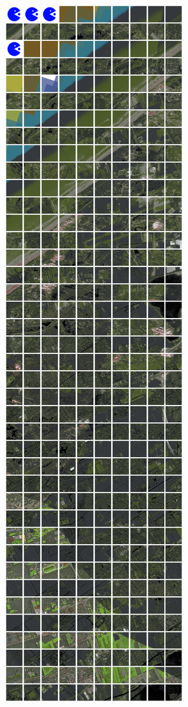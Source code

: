<html>
<div>
<img src="https://github.com/HakkaTjakka/NL_TILE_MAP/blob/main/source.png" height="44" width="44">
<img src="https://github.com/HakkaTjakka/NL_TILE_MAP/blob/main/source.png" height="44" width="44">
<img src="https://github.com/HakkaTjakka/NL_TILE_MAP/blob/main/source.png" height="44" width="44">
<img src="https://github.com/HakkaTjakka/NL_TILE_MAP/blob/main/18/609/-1051/r.6093.-10510.png" height="44" width="44">
<img src="https://github.com/HakkaTjakka/NL_TILE_MAP/blob/main/18/609/-1051/r.6094.-10510.png" height="44" width="44">
<img src="https://github.com/HakkaTjakka/NL_TILE_MAP/blob/main/18/609/-1051/r.6095.-10510.png" height="44" width="44">
<img src="https://github.com/HakkaTjakka/NL_TILE_MAP/blob/main/18/609/-1051/r.6096.-10510.png" height="44" width="44">
<img src="https://github.com/HakkaTjakka/NL_TILE_MAP/blob/main/18/609/-1051/r.6097.-10510.png" height="44" width="44">
<img src="https://github.com/HakkaTjakka/NL_TILE_MAP/blob/main/18/609/-1051/r.6098.-10510.png" height="44" width="44">
<img src="https://github.com/HakkaTjakka/NL_TILE_MAP/blob/main/18/609/-1051/r.6099.-10510.png" height="44" width="44">
<img src="https://github.com/HakkaTjakka/NL_TILE_MAP/blob/main/18/610/-1051/r.6100.-10510.png" height="44" width="44">
<img src="https://github.com/HakkaTjakka/NL_TILE_MAP/blob/main/18/610/-1051/r.6101.-10510.png" height="44" width="44">
<img src="https://github.com/HakkaTjakka/NL_TILE_MAP/blob/main/18/610/-1051/r.6102.-10510.png" height="44" width="44">
<img src="https://github.com/HakkaTjakka/NL_TILE_MAP/blob/main/18/610/-1051/r.6103.-10510.png" height="44" width="44">
<img src="https://github.com/HakkaTjakka/NL_TILE_MAP/blob/main/18/610/-1051/r.6104.-10510.png" height="44" width="44">
<img src="https://github.com/HakkaTjakka/NL_TILE_MAP/blob/main/18/610/-1051/r.6105.-10510.png" height="44" width="44">
<img src="https://github.com/HakkaTjakka/NL_TILE_MAP/blob/main/18/610/-1051/r.6106.-10510.png" height="44" width="44">
<img src="https://github.com/HakkaTjakka/NL_TILE_MAP/blob/main/18/610/-1051/r.6107.-10510.png" height="44" width="44">
<img src="https://github.com/HakkaTjakka/NL_TILE_MAP/blob/main/18/610/-1051/r.6108.-10510.png" height="44" width="44">
<img src="https://github.com/HakkaTjakka/NL_TILE_MAP/blob/main/18/610/-1051/r.6109.-10510.png" height="44" width="44">
<br>
<img src="https://github.com/HakkaTjakka/NL_TILE_MAP/blob/main/source.png" height="44" width="44">
<img src="https://github.com/HakkaTjakka/NL_TILE_MAP/blob/main/18/609/-1051/r.6091.-10509.png" height="44" width="44">
<img src="https://github.com/HakkaTjakka/NL_TILE_MAP/blob/main/18/609/-1051/r.6092.-10509.png" height="44" width="44">
<img src="https://github.com/HakkaTjakka/NL_TILE_MAP/blob/main/18/609/-1051/r.6093.-10509.png" height="44" width="44">
<img src="https://github.com/HakkaTjakka/NL_TILE_MAP/blob/main/18/609/-1051/r.6094.-10509.png" height="44" width="44">
<img src="https://github.com/HakkaTjakka/NL_TILE_MAP/blob/main/18/609/-1051/r.6095.-10509.png" height="44" width="44">
<img src="https://github.com/HakkaTjakka/NL_TILE_MAP/blob/main/18/609/-1051/r.6096.-10509.png" height="44" width="44">
<img src="https://github.com/HakkaTjakka/NL_TILE_MAP/blob/main/18/609/-1051/r.6097.-10509.png" height="44" width="44">
<img src="https://github.com/HakkaTjakka/NL_TILE_MAP/blob/main/18/609/-1051/r.6098.-10509.png" height="44" width="44">
<img src="https://github.com/HakkaTjakka/NL_TILE_MAP/blob/main/18/609/-1051/r.6099.-10509.png" height="44" width="44">
<img src="https://github.com/HakkaTjakka/NL_TILE_MAP/blob/main/18/610/-1051/r.6100.-10509.png" height="44" width="44">
<img src="https://github.com/HakkaTjakka/NL_TILE_MAP/blob/main/18/610/-1051/r.6101.-10509.png" height="44" width="44">
<img src="https://github.com/HakkaTjakka/NL_TILE_MAP/blob/main/18/610/-1051/r.6102.-10509.png" height="44" width="44">
<img src="https://github.com/HakkaTjakka/NL_TILE_MAP/blob/main/18/610/-1051/r.6103.-10509.png" height="44" width="44">
<img src="https://github.com/HakkaTjakka/NL_TILE_MAP/blob/main/18/610/-1051/r.6104.-10509.png" height="44" width="44">
<img src="https://github.com/HakkaTjakka/NL_TILE_MAP/blob/main/18/610/-1051/r.6105.-10509.png" height="44" width="44">
<img src="https://github.com/HakkaTjakka/NL_TILE_MAP/blob/main/18/610/-1051/r.6106.-10509.png" height="44" width="44">
<img src="https://github.com/HakkaTjakka/NL_TILE_MAP/blob/main/18/610/-1051/r.6107.-10509.png" height="44" width="44">
<img src="https://github.com/HakkaTjakka/NL_TILE_MAP/blob/main/18/610/-1051/r.6108.-10509.png" height="44" width="44">
<img src="https://github.com/HakkaTjakka/NL_TILE_MAP/blob/main/18/610/-1051/r.6109.-10509.png" height="44" width="44">
<br>
<img src="https://github.com/HakkaTjakka/NL_TILE_MAP/blob/main/18/609/-1051/r.6090.-10508.png" height="44" width="44">
<img src="https://github.com/HakkaTjakka/NL_TILE_MAP/blob/main/18/609/-1051/r.6091.-10508.png" height="44" width="44">
<img src="https://github.com/HakkaTjakka/NL_TILE_MAP/blob/main/18/609/-1051/r.6092.-10508.png" height="44" width="44">
<img src="https://github.com/HakkaTjakka/NL_TILE_MAP/blob/main/18/609/-1051/r.6093.-10508.png" height="44" width="44">
<img src="https://github.com/HakkaTjakka/NL_TILE_MAP/blob/main/18/609/-1051/r.6094.-10508.png" height="44" width="44">
<img src="https://github.com/HakkaTjakka/NL_TILE_MAP/blob/main/18/609/-1051/r.6095.-10508.png" height="44" width="44">
<img src="https://github.com/HakkaTjakka/NL_TILE_MAP/blob/main/18/609/-1051/r.6096.-10508.png" height="44" width="44">
<img src="https://github.com/HakkaTjakka/NL_TILE_MAP/blob/main/18/609/-1051/r.6097.-10508.png" height="44" width="44">
<img src="https://github.com/HakkaTjakka/NL_TILE_MAP/blob/main/18/609/-1051/r.6098.-10508.png" height="44" width="44">
<img src="https://github.com/HakkaTjakka/NL_TILE_MAP/blob/main/18/609/-1051/r.6099.-10508.png" height="44" width="44">
<img src="https://github.com/HakkaTjakka/NL_TILE_MAP/blob/main/18/610/-1051/r.6100.-10508.png" height="44" width="44">
<img src="https://github.com/HakkaTjakka/NL_TILE_MAP/blob/main/18/610/-1051/r.6101.-10508.png" height="44" width="44">
<img src="https://github.com/HakkaTjakka/NL_TILE_MAP/blob/main/18/610/-1051/r.6102.-10508.png" height="44" width="44">
<img src="https://github.com/HakkaTjakka/NL_TILE_MAP/blob/main/18/610/-1051/r.6103.-10508.png" height="44" width="44">
<img src="https://github.com/HakkaTjakka/NL_TILE_MAP/blob/main/18/610/-1051/r.6104.-10508.png" height="44" width="44">
<img src="https://github.com/HakkaTjakka/NL_TILE_MAP/blob/main/18/610/-1051/r.6105.-10508.png" height="44" width="44">
<img src="https://github.com/HakkaTjakka/NL_TILE_MAP/blob/main/18/610/-1051/r.6106.-10508.png" height="44" width="44">
<img src="https://github.com/HakkaTjakka/NL_TILE_MAP/blob/main/18/610/-1051/r.6107.-10508.png" height="44" width="44">
<img src="https://github.com/HakkaTjakka/NL_TILE_MAP/blob/main/18/610/-1051/r.6108.-10508.png" height="44" width="44">
<img src="https://github.com/HakkaTjakka/NL_TILE_MAP/blob/main/18/610/-1051/r.6109.-10508.png" height="44" width="44">
<br>
<img src="https://github.com/HakkaTjakka/NL_TILE_MAP/blob/main/18/609/-1051/r.6090.-10507.png" height="44" width="44">
<img src="https://github.com/HakkaTjakka/NL_TILE_MAP/blob/main/18/609/-1051/r.6091.-10507.png" height="44" width="44">
<img src="https://github.com/HakkaTjakka/NL_TILE_MAP/blob/main/18/609/-1051/r.6092.-10507.png" height="44" width="44">
<img src="https://github.com/HakkaTjakka/NL_TILE_MAP/blob/main/18/609/-1051/r.6093.-10507.png" height="44" width="44">
<img src="https://github.com/HakkaTjakka/NL_TILE_MAP/blob/main/18/609/-1051/r.6094.-10507.png" height="44" width="44">
<img src="https://github.com/HakkaTjakka/NL_TILE_MAP/blob/main/18/609/-1051/r.6095.-10507.png" height="44" width="44">
<img src="https://github.com/HakkaTjakka/NL_TILE_MAP/blob/main/18/609/-1051/r.6096.-10507.png" height="44" width="44">
<img src="https://github.com/HakkaTjakka/NL_TILE_MAP/blob/main/18/609/-1051/r.6097.-10507.png" height="44" width="44">
<img src="https://github.com/HakkaTjakka/NL_TILE_MAP/blob/main/18/609/-1051/r.6098.-10507.png" height="44" width="44">
<img src="https://github.com/HakkaTjakka/NL_TILE_MAP/blob/main/18/609/-1051/r.6099.-10507.png" height="44" width="44">
<img src="https://github.com/HakkaTjakka/NL_TILE_MAP/blob/main/18/610/-1051/r.6100.-10507.png" height="44" width="44">
<img src="https://github.com/HakkaTjakka/NL_TILE_MAP/blob/main/18/610/-1051/r.6101.-10507.png" height="44" width="44">
<img src="https://github.com/HakkaTjakka/NL_TILE_MAP/blob/main/18/610/-1051/r.6102.-10507.png" height="44" width="44">
<img src="https://github.com/HakkaTjakka/NL_TILE_MAP/blob/main/18/610/-1051/r.6103.-10507.png" height="44" width="44">
<img src="https://github.com/HakkaTjakka/NL_TILE_MAP/blob/main/18/610/-1051/r.6104.-10507.png" height="44" width="44">
<img src="https://github.com/HakkaTjakka/NL_TILE_MAP/blob/main/18/610/-1051/r.6105.-10507.png" height="44" width="44">
<img src="https://github.com/HakkaTjakka/NL_TILE_MAP/blob/main/18/610/-1051/r.6106.-10507.png" height="44" width="44">
<img src="https://github.com/HakkaTjakka/NL_TILE_MAP/blob/main/18/610/-1051/r.6107.-10507.png" height="44" width="44">
<img src="https://github.com/HakkaTjakka/NL_TILE_MAP/blob/main/18/610/-1051/r.6108.-10507.png" height="44" width="44">
<img src="https://github.com/HakkaTjakka/NL_TILE_MAP/blob/main/18/610/-1051/r.6109.-10507.png" height="44" width="44">
<br>
<img src="https://github.com/HakkaTjakka/NL_TILE_MAP/blob/main/18/609/-1051/r.6090.-10506.png" height="44" width="44">
<img src="https://github.com/HakkaTjakka/NL_TILE_MAP/blob/main/18/609/-1051/r.6091.-10506.png" height="44" width="44">
<img src="https://github.com/HakkaTjakka/NL_TILE_MAP/blob/main/18/609/-1051/r.6092.-10506.png" height="44" width="44">
<img src="https://github.com/HakkaTjakka/NL_TILE_MAP/blob/main/18/609/-1051/r.6093.-10506.png" height="44" width="44">
<img src="https://github.com/HakkaTjakka/NL_TILE_MAP/blob/main/18/609/-1051/r.6094.-10506.png" height="44" width="44">
<img src="https://github.com/HakkaTjakka/NL_TILE_MAP/blob/main/18/609/-1051/r.6095.-10506.png" height="44" width="44">
<img src="https://github.com/HakkaTjakka/NL_TILE_MAP/blob/main/18/609/-1051/r.6096.-10506.png" height="44" width="44">
<img src="https://github.com/HakkaTjakka/NL_TILE_MAP/blob/main/18/609/-1051/r.6097.-10506.png" height="44" width="44">
<img src="https://github.com/HakkaTjakka/NL_TILE_MAP/blob/main/18/609/-1051/r.6098.-10506.png" height="44" width="44">
<img src="https://github.com/HakkaTjakka/NL_TILE_MAP/blob/main/18/609/-1051/r.6099.-10506.png" height="44" width="44">
<img src="https://github.com/HakkaTjakka/NL_TILE_MAP/blob/main/18/610/-1051/r.6100.-10506.png" height="44" width="44">
<img src="https://github.com/HakkaTjakka/NL_TILE_MAP/blob/main/18/610/-1051/r.6101.-10506.png" height="44" width="44">
<img src="https://github.com/HakkaTjakka/NL_TILE_MAP/blob/main/18/610/-1051/r.6102.-10506.png" height="44" width="44">
<img src="https://github.com/HakkaTjakka/NL_TILE_MAP/blob/main/18/610/-1051/r.6103.-10506.png" height="44" width="44">
<img src="https://github.com/HakkaTjakka/NL_TILE_MAP/blob/main/18/610/-1051/r.6104.-10506.png" height="44" width="44">
<img src="https://github.com/HakkaTjakka/NL_TILE_MAP/blob/main/18/610/-1051/r.6105.-10506.png" height="44" width="44">
<img src="https://github.com/HakkaTjakka/NL_TILE_MAP/blob/main/18/610/-1051/r.6106.-10506.png" height="44" width="44">
<img src="https://github.com/HakkaTjakka/NL_TILE_MAP/blob/main/18/610/-1051/r.6107.-10506.png" height="44" width="44">
<img src="https://github.com/HakkaTjakka/NL_TILE_MAP/blob/main/18/610/-1051/r.6108.-10506.png" height="44" width="44">
<img src="https://github.com/HakkaTjakka/NL_TILE_MAP/blob/main/18/610/-1051/r.6109.-10506.png" height="44" width="44">
<br>
<img src="https://github.com/HakkaTjakka/NL_TILE_MAP/blob/main/18/609/-1051/r.6090.-10505.png" height="44" width="44">
<img src="https://github.com/HakkaTjakka/NL_TILE_MAP/blob/main/18/609/-1051/r.6091.-10505.png" height="44" width="44">
<img src="https://github.com/HakkaTjakka/NL_TILE_MAP/blob/main/18/609/-1051/r.6092.-10505.png" height="44" width="44">
<img src="https://github.com/HakkaTjakka/NL_TILE_MAP/blob/main/18/609/-1051/r.6093.-10505.png" height="44" width="44">
<img src="https://github.com/HakkaTjakka/NL_TILE_MAP/blob/main/18/609/-1051/r.6094.-10505.png" height="44" width="44">
<img src="https://github.com/HakkaTjakka/NL_TILE_MAP/blob/main/18/609/-1051/r.6095.-10505.png" height="44" width="44">
<img src="https://github.com/HakkaTjakka/NL_TILE_MAP/blob/main/18/609/-1051/r.6096.-10505.png" height="44" width="44">
<img src="https://github.com/HakkaTjakka/NL_TILE_MAP/blob/main/18/609/-1051/r.6097.-10505.png" height="44" width="44">
<img src="https://github.com/HakkaTjakka/NL_TILE_MAP/blob/main/18/609/-1051/r.6098.-10505.png" height="44" width="44">
<img src="https://github.com/HakkaTjakka/NL_TILE_MAP/blob/main/18/609/-1051/r.6099.-10505.png" height="44" width="44">
<img src="https://github.com/HakkaTjakka/NL_TILE_MAP/blob/main/18/610/-1051/r.6100.-10505.png" height="44" width="44">
<img src="https://github.com/HakkaTjakka/NL_TILE_MAP/blob/main/18/610/-1051/r.6101.-10505.png" height="44" width="44">
<img src="https://github.com/HakkaTjakka/NL_TILE_MAP/blob/main/18/610/-1051/r.6102.-10505.png" height="44" width="44">
<img src="https://github.com/HakkaTjakka/NL_TILE_MAP/blob/main/18/610/-1051/r.6103.-10505.png" height="44" width="44">
<img src="https://github.com/HakkaTjakka/NL_TILE_MAP/blob/main/18/610/-1051/r.6104.-10505.png" height="44" width="44">
<img src="https://github.com/HakkaTjakka/NL_TILE_MAP/blob/main/18/610/-1051/r.6105.-10505.png" height="44" width="44">
<img src="https://github.com/HakkaTjakka/NL_TILE_MAP/blob/main/18/610/-1051/r.6106.-10505.png" height="44" width="44">
<img src="https://github.com/HakkaTjakka/NL_TILE_MAP/blob/main/18/610/-1051/r.6107.-10505.png" height="44" width="44">
<img src="https://github.com/HakkaTjakka/NL_TILE_MAP/blob/main/18/610/-1051/r.6108.-10505.png" height="44" width="44">
<img src="https://github.com/HakkaTjakka/NL_TILE_MAP/blob/main/18/610/-1051/r.6109.-10505.png" height="44" width="44">
<br>
<img src="https://github.com/HakkaTjakka/NL_TILE_MAP/blob/main/18/609/-1051/r.6090.-10504.png" height="44" width="44">
<img src="https://github.com/HakkaTjakka/NL_TILE_MAP/blob/main/18/609/-1051/r.6091.-10504.png" height="44" width="44">
<img src="https://github.com/HakkaTjakka/NL_TILE_MAP/blob/main/18/609/-1051/r.6092.-10504.png" height="44" width="44">
<img src="https://github.com/HakkaTjakka/NL_TILE_MAP/blob/main/18/609/-1051/r.6093.-10504.png" height="44" width="44">
<img src="https://github.com/HakkaTjakka/NL_TILE_MAP/blob/main/18/609/-1051/r.6094.-10504.png" height="44" width="44">
<img src="https://github.com/HakkaTjakka/NL_TILE_MAP/blob/main/18/609/-1051/r.6095.-10504.png" height="44" width="44">
<img src="https://github.com/HakkaTjakka/NL_TILE_MAP/blob/main/18/609/-1051/r.6096.-10504.png" height="44" width="44">
<img src="https://github.com/HakkaTjakka/NL_TILE_MAP/blob/main/18/609/-1051/r.6097.-10504.png" height="44" width="44">
<img src="https://github.com/HakkaTjakka/NL_TILE_MAP/blob/main/18/609/-1051/r.6098.-10504.png" height="44" width="44">
<img src="https://github.com/HakkaTjakka/NL_TILE_MAP/blob/main/18/609/-1051/r.6099.-10504.png" height="44" width="44">
<img src="https://github.com/HakkaTjakka/NL_TILE_MAP/blob/main/18/610/-1051/r.6100.-10504.png" height="44" width="44">
<img src="https://github.com/HakkaTjakka/NL_TILE_MAP/blob/main/18/610/-1051/r.6101.-10504.png" height="44" width="44">
<img src="https://github.com/HakkaTjakka/NL_TILE_MAP/blob/main/18/610/-1051/r.6102.-10504.png" height="44" width="44">
<img src="https://github.com/HakkaTjakka/NL_TILE_MAP/blob/main/18/610/-1051/r.6103.-10504.png" height="44" width="44">
<img src="https://github.com/HakkaTjakka/NL_TILE_MAP/blob/main/18/610/-1051/r.6104.-10504.png" height="44" width="44">
<img src="https://github.com/HakkaTjakka/NL_TILE_MAP/blob/main/18/610/-1051/r.6105.-10504.png" height="44" width="44">
<img src="https://github.com/HakkaTjakka/NL_TILE_MAP/blob/main/18/610/-1051/r.6106.-10504.png" height="44" width="44">
<img src="https://github.com/HakkaTjakka/NL_TILE_MAP/blob/main/18/610/-1051/r.6107.-10504.png" height="44" width="44">
<img src="https://github.com/HakkaTjakka/NL_TILE_MAP/blob/main/18/610/-1051/r.6108.-10504.png" height="44" width="44">
<img src="https://github.com/HakkaTjakka/NL_TILE_MAP/blob/main/18/610/-1051/r.6109.-10504.png" height="44" width="44">
<br>
<img src="https://github.com/HakkaTjakka/NL_TILE_MAP/blob/main/18/609/-1051/r.6090.-10503.png" height="44" width="44">
<img src="https://github.com/HakkaTjakka/NL_TILE_MAP/blob/main/18/609/-1051/r.6091.-10503.png" height="44" width="44">
<img src="https://github.com/HakkaTjakka/NL_TILE_MAP/blob/main/18/609/-1051/r.6092.-10503.png" height="44" width="44">
<img src="https://github.com/HakkaTjakka/NL_TILE_MAP/blob/main/18/609/-1051/r.6093.-10503.png" height="44" width="44">
<img src="https://github.com/HakkaTjakka/NL_TILE_MAP/blob/main/18/609/-1051/r.6094.-10503.png" height="44" width="44">
<img src="https://github.com/HakkaTjakka/NL_TILE_MAP/blob/main/18/609/-1051/r.6095.-10503.png" height="44" width="44">
<img src="https://github.com/HakkaTjakka/NL_TILE_MAP/blob/main/18/609/-1051/r.6096.-10503.png" height="44" width="44">
<img src="https://github.com/HakkaTjakka/NL_TILE_MAP/blob/main/18/609/-1051/r.6097.-10503.png" height="44" width="44">
<img src="https://github.com/HakkaTjakka/NL_TILE_MAP/blob/main/18/609/-1051/r.6098.-10503.png" height="44" width="44">
<img src="https://github.com/HakkaTjakka/NL_TILE_MAP/blob/main/18/609/-1051/r.6099.-10503.png" height="44" width="44">
<img src="https://github.com/HakkaTjakka/NL_TILE_MAP/blob/main/18/610/-1051/r.6100.-10503.png" height="44" width="44">
<img src="https://github.com/HakkaTjakka/NL_TILE_MAP/blob/main/18/610/-1051/r.6101.-10503.png" height="44" width="44">
<img src="https://github.com/HakkaTjakka/NL_TILE_MAP/blob/main/18/610/-1051/r.6102.-10503.png" height="44" width="44">
<img src="https://github.com/HakkaTjakka/NL_TILE_MAP/blob/main/18/610/-1051/r.6103.-10503.png" height="44" width="44">
<img src="https://github.com/HakkaTjakka/NL_TILE_MAP/blob/main/18/610/-1051/r.6104.-10503.png" height="44" width="44">
<img src="https://github.com/HakkaTjakka/NL_TILE_MAP/blob/main/18/610/-1051/r.6105.-10503.png" height="44" width="44">
<img src="https://github.com/HakkaTjakka/NL_TILE_MAP/blob/main/18/610/-1051/r.6106.-10503.png" height="44" width="44">
<img src="https://github.com/HakkaTjakka/NL_TILE_MAP/blob/main/18/610/-1051/r.6107.-10503.png" height="44" width="44">
<img src="https://github.com/HakkaTjakka/NL_TILE_MAP/blob/main/18/610/-1051/r.6108.-10503.png" height="44" width="44">
<img src="https://github.com/HakkaTjakka/NL_TILE_MAP/blob/main/18/610/-1051/r.6109.-10503.png" height="44" width="44">
<br>
<img src="https://github.com/HakkaTjakka/NL_TILE_MAP/blob/main/18/609/-1051/r.6090.-10502.png" height="44" width="44">
<img src="https://github.com/HakkaTjakka/NL_TILE_MAP/blob/main/18/609/-1051/r.6091.-10502.png" height="44" width="44">
<img src="https://github.com/HakkaTjakka/NL_TILE_MAP/blob/main/18/609/-1051/r.6092.-10502.png" height="44" width="44">
<img src="https://github.com/HakkaTjakka/NL_TILE_MAP/blob/main/18/609/-1051/r.6093.-10502.png" height="44" width="44">
<img src="https://github.com/HakkaTjakka/NL_TILE_MAP/blob/main/18/609/-1051/r.6094.-10502.png" height="44" width="44">
<img src="https://github.com/HakkaTjakka/NL_TILE_MAP/blob/main/18/609/-1051/r.6095.-10502.png" height="44" width="44">
<img src="https://github.com/HakkaTjakka/NL_TILE_MAP/blob/main/18/609/-1051/r.6096.-10502.png" height="44" width="44">
<img src="https://github.com/HakkaTjakka/NL_TILE_MAP/blob/main/18/609/-1051/r.6097.-10502.png" height="44" width="44">
<img src="https://github.com/HakkaTjakka/NL_TILE_MAP/blob/main/18/609/-1051/r.6098.-10502.png" height="44" width="44">
<img src="https://github.com/HakkaTjakka/NL_TILE_MAP/blob/main/18/609/-1051/r.6099.-10502.png" height="44" width="44">
<img src="https://github.com/HakkaTjakka/NL_TILE_MAP/blob/main/18/610/-1051/r.6100.-10502.png" height="44" width="44">
<img src="https://github.com/HakkaTjakka/NL_TILE_MAP/blob/main/18/610/-1051/r.6101.-10502.png" height="44" width="44">
<img src="https://github.com/HakkaTjakka/NL_TILE_MAP/blob/main/18/610/-1051/r.6102.-10502.png" height="44" width="44">
<img src="https://github.com/HakkaTjakka/NL_TILE_MAP/blob/main/18/610/-1051/r.6103.-10502.png" height="44" width="44">
<img src="https://github.com/HakkaTjakka/NL_TILE_MAP/blob/main/18/610/-1051/r.6104.-10502.png" height="44" width="44">
<img src="https://github.com/HakkaTjakka/NL_TILE_MAP/blob/main/18/610/-1051/r.6105.-10502.png" height="44" width="44">
<img src="https://github.com/HakkaTjakka/NL_TILE_MAP/blob/main/18/610/-1051/r.6106.-10502.png" height="44" width="44">
<img src="https://github.com/HakkaTjakka/NL_TILE_MAP/blob/main/18/610/-1051/r.6107.-10502.png" height="44" width="44">
<img src="https://github.com/HakkaTjakka/NL_TILE_MAP/blob/main/18/610/-1051/r.6108.-10502.png" height="44" width="44">
<img src="https://github.com/HakkaTjakka/NL_TILE_MAP/blob/main/18/610/-1051/r.6109.-10502.png" height="44" width="44">
<br>
<img src="https://github.com/HakkaTjakka/NL_TILE_MAP/blob/main/18/609/-1051/r.6090.-10501.png" height="44" width="44">
<img src="https://github.com/HakkaTjakka/NL_TILE_MAP/blob/main/18/609/-1051/r.6091.-10501.png" height="44" width="44">
<img src="https://github.com/HakkaTjakka/NL_TILE_MAP/blob/main/18/609/-1051/r.6092.-10501.png" height="44" width="44">
<img src="https://github.com/HakkaTjakka/NL_TILE_MAP/blob/main/18/609/-1051/r.6093.-10501.png" height="44" width="44">
<img src="https://github.com/HakkaTjakka/NL_TILE_MAP/blob/main/18/609/-1051/r.6094.-10501.png" height="44" width="44">
<img src="https://github.com/HakkaTjakka/NL_TILE_MAP/blob/main/18/609/-1051/r.6095.-10501.png" height="44" width="44">
<img src="https://github.com/HakkaTjakka/NL_TILE_MAP/blob/main/18/609/-1051/r.6096.-10501.png" height="44" width="44">
<img src="https://github.com/HakkaTjakka/NL_TILE_MAP/blob/main/18/609/-1051/r.6097.-10501.png" height="44" width="44">
<img src="https://github.com/HakkaTjakka/NL_TILE_MAP/blob/main/18/609/-1051/r.6098.-10501.png" height="44" width="44">
<img src="https://github.com/HakkaTjakka/NL_TILE_MAP/blob/main/18/609/-1051/r.6099.-10501.png" height="44" width="44">
<img src="https://github.com/HakkaTjakka/NL_TILE_MAP/blob/main/18/610/-1051/r.6100.-10501.png" height="44" width="44">
<img src="https://github.com/HakkaTjakka/NL_TILE_MAP/blob/main/18/610/-1051/r.6101.-10501.png" height="44" width="44">
<img src="https://github.com/HakkaTjakka/NL_TILE_MAP/blob/main/18/610/-1051/r.6102.-10501.png" height="44" width="44">
<img src="https://github.com/HakkaTjakka/NL_TILE_MAP/blob/main/18/610/-1051/r.6103.-10501.png" height="44" width="44">
<img src="https://github.com/HakkaTjakka/NL_TILE_MAP/blob/main/18/610/-1051/r.6104.-10501.png" height="44" width="44">
<img src="https://github.com/HakkaTjakka/NL_TILE_MAP/blob/main/18/610/-1051/r.6105.-10501.png" height="44" width="44">
<img src="https://github.com/HakkaTjakka/NL_TILE_MAP/blob/main/18/610/-1051/r.6106.-10501.png" height="44" width="44">
<img src="https://github.com/HakkaTjakka/NL_TILE_MAP/blob/main/18/610/-1051/r.6107.-10501.png" height="44" width="44">
<img src="https://github.com/HakkaTjakka/NL_TILE_MAP/blob/main/18/610/-1051/r.6108.-10501.png" height="44" width="44">
<img src="https://github.com/HakkaTjakka/NL_TILE_MAP/blob/main/18/610/-1051/r.6109.-10501.png" height="44" width="44">
<br>
<img src="https://github.com/HakkaTjakka/NL_TILE_MAP/blob/main/18/609/-1050/r.6090.-10500.png" height="44" width="44">
<img src="https://github.com/HakkaTjakka/NL_TILE_MAP/blob/main/18/609/-1050/r.6091.-10500.png" height="44" width="44">
<img src="https://github.com/HakkaTjakka/NL_TILE_MAP/blob/main/18/609/-1050/r.6092.-10500.png" height="44" width="44">
<img src="https://github.com/HakkaTjakka/NL_TILE_MAP/blob/main/18/609/-1050/r.6093.-10500.png" height="44" width="44">
<img src="https://github.com/HakkaTjakka/NL_TILE_MAP/blob/main/18/609/-1050/r.6094.-10500.png" height="44" width="44">
<img src="https://github.com/HakkaTjakka/NL_TILE_MAP/blob/main/18/609/-1050/r.6095.-10500.png" height="44" width="44">
<img src="https://github.com/HakkaTjakka/NL_TILE_MAP/blob/main/18/609/-1050/r.6096.-10500.png" height="44" width="44">
<img src="https://github.com/HakkaTjakka/NL_TILE_MAP/blob/main/18/609/-1050/r.6097.-10500.png" height="44" width="44">
<img src="https://github.com/HakkaTjakka/NL_TILE_MAP/blob/main/18/609/-1050/r.6098.-10500.png" height="44" width="44">
<img src="https://github.com/HakkaTjakka/NL_TILE_MAP/blob/main/18/609/-1050/r.6099.-10500.png" height="44" width="44">
<img src="https://github.com/HakkaTjakka/NL_TILE_MAP/blob/main/18/610/-1050/r.6100.-10500.png" height="44" width="44">
<img src="https://github.com/HakkaTjakka/NL_TILE_MAP/blob/main/18/610/-1050/r.6101.-10500.png" height="44" width="44">
<img src="https://github.com/HakkaTjakka/NL_TILE_MAP/blob/main/18/610/-1050/r.6102.-10500.png" height="44" width="44">
<img src="https://github.com/HakkaTjakka/NL_TILE_MAP/blob/main/18/610/-1050/r.6103.-10500.png" height="44" width="44">
<img src="https://github.com/HakkaTjakka/NL_TILE_MAP/blob/main/18/610/-1050/r.6104.-10500.png" height="44" width="44">
<img src="https://github.com/HakkaTjakka/NL_TILE_MAP/blob/main/18/610/-1050/r.6105.-10500.png" height="44" width="44">
<img src="https://github.com/HakkaTjakka/NL_TILE_MAP/blob/main/18/610/-1050/r.6106.-10500.png" height="44" width="44">
<img src="https://github.com/HakkaTjakka/NL_TILE_MAP/blob/main/18/610/-1050/r.6107.-10500.png" height="44" width="44">
<img src="https://github.com/HakkaTjakka/NL_TILE_MAP/blob/main/18/610/-1050/r.6108.-10500.png" height="44" width="44">
<img src="https://github.com/HakkaTjakka/NL_TILE_MAP/blob/main/18/610/-1050/r.6109.-10500.png" height="44" width="44">
<br>
<img src="https://github.com/HakkaTjakka/NL_TILE_MAP/blob/main/18/609/-1050/r.6090.-10499.png" height="44" width="44">
<img src="https://github.com/HakkaTjakka/NL_TILE_MAP/blob/main/18/609/-1050/r.6091.-10499.png" height="44" width="44">
<img src="https://github.com/HakkaTjakka/NL_TILE_MAP/blob/main/18/609/-1050/r.6092.-10499.png" height="44" width="44">
<img src="https://github.com/HakkaTjakka/NL_TILE_MAP/blob/main/18/609/-1050/r.6093.-10499.png" height="44" width="44">
<img src="https://github.com/HakkaTjakka/NL_TILE_MAP/blob/main/18/609/-1050/r.6094.-10499.png" height="44" width="44">
<img src="https://github.com/HakkaTjakka/NL_TILE_MAP/blob/main/18/609/-1050/r.6095.-10499.png" height="44" width="44">
<img src="https://github.com/HakkaTjakka/NL_TILE_MAP/blob/main/18/609/-1050/r.6096.-10499.png" height="44" width="44">
<img src="https://github.com/HakkaTjakka/NL_TILE_MAP/blob/main/18/609/-1050/r.6097.-10499.png" height="44" width="44">
<img src="https://github.com/HakkaTjakka/NL_TILE_MAP/blob/main/18/609/-1050/r.6098.-10499.png" height="44" width="44">
<img src="https://github.com/HakkaTjakka/NL_TILE_MAP/blob/main/18/609/-1050/r.6099.-10499.png" height="44" width="44">
<img src="https://github.com/HakkaTjakka/NL_TILE_MAP/blob/main/18/610/-1050/r.6100.-10499.png" height="44" width="44">
<img src="https://github.com/HakkaTjakka/NL_TILE_MAP/blob/main/18/610/-1050/r.6101.-10499.png" height="44" width="44">
<img src="https://github.com/HakkaTjakka/NL_TILE_MAP/blob/main/18/610/-1050/r.6102.-10499.png" height="44" width="44">
<img src="https://github.com/HakkaTjakka/NL_TILE_MAP/blob/main/18/610/-1050/r.6103.-10499.png" height="44" width="44">
<img src="https://github.com/HakkaTjakka/NL_TILE_MAP/blob/main/18/610/-1050/r.6104.-10499.png" height="44" width="44">
<img src="https://github.com/HakkaTjakka/NL_TILE_MAP/blob/main/18/610/-1050/r.6105.-10499.png" height="44" width="44">
<img src="https://github.com/HakkaTjakka/NL_TILE_MAP/blob/main/18/610/-1050/r.6106.-10499.png" height="44" width="44">
<img src="https://github.com/HakkaTjakka/NL_TILE_MAP/blob/main/18/610/-1050/r.6107.-10499.png" height="44" width="44">
<img src="https://github.com/HakkaTjakka/NL_TILE_MAP/blob/main/18/610/-1050/r.6108.-10499.png" height="44" width="44">
<img src="https://github.com/HakkaTjakka/NL_TILE_MAP/blob/main/18/610/-1050/r.6109.-10499.png" height="44" width="44">
<br>
<img src="https://github.com/HakkaTjakka/NL_TILE_MAP/blob/main/18/609/-1050/r.6090.-10498.png" height="44" width="44">
<img src="https://github.com/HakkaTjakka/NL_TILE_MAP/blob/main/18/609/-1050/r.6091.-10498.png" height="44" width="44">
<img src="https://github.com/HakkaTjakka/NL_TILE_MAP/blob/main/18/609/-1050/r.6092.-10498.png" height="44" width="44">
<img src="https://github.com/HakkaTjakka/NL_TILE_MAP/blob/main/18/609/-1050/r.6093.-10498.png" height="44" width="44">
<img src="https://github.com/HakkaTjakka/NL_TILE_MAP/blob/main/18/609/-1050/r.6094.-10498.png" height="44" width="44">
<img src="https://github.com/HakkaTjakka/NL_TILE_MAP/blob/main/18/609/-1050/r.6095.-10498.png" height="44" width="44">
<img src="https://github.com/HakkaTjakka/NL_TILE_MAP/blob/main/18/609/-1050/r.6096.-10498.png" height="44" width="44">
<img src="https://github.com/HakkaTjakka/NL_TILE_MAP/blob/main/18/609/-1050/r.6097.-10498.png" height="44" width="44">
<img src="https://github.com/HakkaTjakka/NL_TILE_MAP/blob/main/18/609/-1050/r.6098.-10498.png" height="44" width="44">
<img src="https://github.com/HakkaTjakka/NL_TILE_MAP/blob/main/18/609/-1050/r.6099.-10498.png" height="44" width="44">
<img src="https://github.com/HakkaTjakka/NL_TILE_MAP/blob/main/18/610/-1050/r.6100.-10498.png" height="44" width="44">
<img src="https://github.com/HakkaTjakka/NL_TILE_MAP/blob/main/18/610/-1050/r.6101.-10498.png" height="44" width="44">
<img src="https://github.com/HakkaTjakka/NL_TILE_MAP/blob/main/18/610/-1050/r.6102.-10498.png" height="44" width="44">
<img src="https://github.com/HakkaTjakka/NL_TILE_MAP/blob/main/18/610/-1050/r.6103.-10498.png" height="44" width="44">
<img src="https://github.com/HakkaTjakka/NL_TILE_MAP/blob/main/18/610/-1050/r.6104.-10498.png" height="44" width="44">
<img src="https://github.com/HakkaTjakka/NL_TILE_MAP/blob/main/18/610/-1050/r.6105.-10498.png" height="44" width="44">
<img src="https://github.com/HakkaTjakka/NL_TILE_MAP/blob/main/18/610/-1050/r.6106.-10498.png" height="44" width="44">
<img src="https://github.com/HakkaTjakka/NL_TILE_MAP/blob/main/18/610/-1050/r.6107.-10498.png" height="44" width="44">
<img src="https://github.com/HakkaTjakka/NL_TILE_MAP/blob/main/18/610/-1050/r.6108.-10498.png" height="44" width="44">
<img src="https://github.com/HakkaTjakka/NL_TILE_MAP/blob/main/18/610/-1050/r.6109.-10498.png" height="44" width="44">
<br>
<img src="https://github.com/HakkaTjakka/NL_TILE_MAP/blob/main/18/609/-1050/r.6090.-10497.png" height="44" width="44">
<img src="https://github.com/HakkaTjakka/NL_TILE_MAP/blob/main/18/609/-1050/r.6091.-10497.png" height="44" width="44">
<img src="https://github.com/HakkaTjakka/NL_TILE_MAP/blob/main/18/609/-1050/r.6092.-10497.png" height="44" width="44">
<img src="https://github.com/HakkaTjakka/NL_TILE_MAP/blob/main/18/609/-1050/r.6093.-10497.png" height="44" width="44">
<img src="https://github.com/HakkaTjakka/NL_TILE_MAP/blob/main/18/609/-1050/r.6094.-10497.png" height="44" width="44">
<img src="https://github.com/HakkaTjakka/NL_TILE_MAP/blob/main/18/609/-1050/r.6095.-10497.png" height="44" width="44">
<img src="https://github.com/HakkaTjakka/NL_TILE_MAP/blob/main/18/609/-1050/r.6096.-10497.png" height="44" width="44">
<img src="https://github.com/HakkaTjakka/NL_TILE_MAP/blob/main/18/609/-1050/r.6097.-10497.png" height="44" width="44">
<img src="https://github.com/HakkaTjakka/NL_TILE_MAP/blob/main/18/609/-1050/r.6098.-10497.png" height="44" width="44">
<img src="https://github.com/HakkaTjakka/NL_TILE_MAP/blob/main/18/609/-1050/r.6099.-10497.png" height="44" width="44">
<img src="https://github.com/HakkaTjakka/NL_TILE_MAP/blob/main/18/610/-1050/r.6100.-10497.png" height="44" width="44">
<img src="https://github.com/HakkaTjakka/NL_TILE_MAP/blob/main/18/610/-1050/r.6101.-10497.png" height="44" width="44">
<img src="https://github.com/HakkaTjakka/NL_TILE_MAP/blob/main/18/610/-1050/r.6102.-10497.png" height="44" width="44">
<img src="https://github.com/HakkaTjakka/NL_TILE_MAP/blob/main/18/610/-1050/r.6103.-10497.png" height="44" width="44">
<img src="https://github.com/HakkaTjakka/NL_TILE_MAP/blob/main/18/610/-1050/r.6104.-10497.png" height="44" width="44">
<img src="https://github.com/HakkaTjakka/NL_TILE_MAP/blob/main/18/610/-1050/r.6105.-10497.png" height="44" width="44">
<img src="https://github.com/HakkaTjakka/NL_TILE_MAP/blob/main/18/610/-1050/r.6106.-10497.png" height="44" width="44">
<img src="https://github.com/HakkaTjakka/NL_TILE_MAP/blob/main/18/610/-1050/r.6107.-10497.png" height="44" width="44">
<img src="https://github.com/HakkaTjakka/NL_TILE_MAP/blob/main/18/610/-1050/r.6108.-10497.png" height="44" width="44">
<img src="https://github.com/HakkaTjakka/NL_TILE_MAP/blob/main/18/610/-1050/r.6109.-10497.png" height="44" width="44">
<br>
<img src="https://github.com/HakkaTjakka/NL_TILE_MAP/blob/main/18/609/-1050/r.6090.-10496.png" height="44" width="44">
<img src="https://github.com/HakkaTjakka/NL_TILE_MAP/blob/main/18/609/-1050/r.6091.-10496.png" height="44" width="44">
<img src="https://github.com/HakkaTjakka/NL_TILE_MAP/blob/main/18/609/-1050/r.6092.-10496.png" height="44" width="44">
<img src="https://github.com/HakkaTjakka/NL_TILE_MAP/blob/main/18/609/-1050/r.6093.-10496.png" height="44" width="44">
<img src="https://github.com/HakkaTjakka/NL_TILE_MAP/blob/main/18/609/-1050/r.6094.-10496.png" height="44" width="44">
<img src="https://github.com/HakkaTjakka/NL_TILE_MAP/blob/main/18/609/-1050/r.6095.-10496.png" height="44" width="44">
<img src="https://github.com/HakkaTjakka/NL_TILE_MAP/blob/main/18/609/-1050/r.6096.-10496.png" height="44" width="44">
<img src="https://github.com/HakkaTjakka/NL_TILE_MAP/blob/main/18/609/-1050/r.6097.-10496.png" height="44" width="44">
<img src="https://github.com/HakkaTjakka/NL_TILE_MAP/blob/main/18/609/-1050/r.6098.-10496.png" height="44" width="44">
<img src="https://github.com/HakkaTjakka/NL_TILE_MAP/blob/main/18/609/-1050/r.6099.-10496.png" height="44" width="44">
<img src="https://github.com/HakkaTjakka/NL_TILE_MAP/blob/main/18/610/-1050/r.6100.-10496.png" height="44" width="44">
<img src="https://github.com/HakkaTjakka/NL_TILE_MAP/blob/main/18/610/-1050/r.6101.-10496.png" height="44" width="44">
<img src="https://github.com/HakkaTjakka/NL_TILE_MAP/blob/main/18/610/-1050/r.6102.-10496.png" height="44" width="44">
<img src="https://github.com/HakkaTjakka/NL_TILE_MAP/blob/main/18/610/-1050/r.6103.-10496.png" height="44" width="44">
<img src="https://github.com/HakkaTjakka/NL_TILE_MAP/blob/main/18/610/-1050/r.6104.-10496.png" height="44" width="44">
<img src="https://github.com/HakkaTjakka/NL_TILE_MAP/blob/main/18/610/-1050/r.6105.-10496.png" height="44" width="44">
<img src="https://github.com/HakkaTjakka/NL_TILE_MAP/blob/main/18/610/-1050/r.6106.-10496.png" height="44" width="44">
<img src="https://github.com/HakkaTjakka/NL_TILE_MAP/blob/main/18/610/-1050/r.6107.-10496.png" height="44" width="44">
<img src="https://github.com/HakkaTjakka/NL_TILE_MAP/blob/main/18/610/-1050/r.6108.-10496.png" height="44" width="44">
<img src="https://github.com/HakkaTjakka/NL_TILE_MAP/blob/main/18/610/-1050/r.6109.-10496.png" height="44" width="44">
<br>
<img src="https://github.com/HakkaTjakka/NL_TILE_MAP/blob/main/18/609/-1050/r.6090.-10495.png" height="44" width="44">
<img src="https://github.com/HakkaTjakka/NL_TILE_MAP/blob/main/18/609/-1050/r.6091.-10495.png" height="44" width="44">
<img src="https://github.com/HakkaTjakka/NL_TILE_MAP/blob/main/18/609/-1050/r.6092.-10495.png" height="44" width="44">
<img src="https://github.com/HakkaTjakka/NL_TILE_MAP/blob/main/18/609/-1050/r.6093.-10495.png" height="44" width="44">
<img src="https://github.com/HakkaTjakka/NL_TILE_MAP/blob/main/18/609/-1050/r.6094.-10495.png" height="44" width="44">
<img src="https://github.com/HakkaTjakka/NL_TILE_MAP/blob/main/18/609/-1050/r.6095.-10495.png" height="44" width="44">
<img src="https://github.com/HakkaTjakka/NL_TILE_MAP/blob/main/18/609/-1050/r.6096.-10495.png" height="44" width="44">
<img src="https://github.com/HakkaTjakka/NL_TILE_MAP/blob/main/18/609/-1050/r.6097.-10495.png" height="44" width="44">
<img src="https://github.com/HakkaTjakka/NL_TILE_MAP/blob/main/18/609/-1050/r.6098.-10495.png" height="44" width="44">
<img src="https://github.com/HakkaTjakka/NL_TILE_MAP/blob/main/18/609/-1050/r.6099.-10495.png" height="44" width="44">
<img src="https://github.com/HakkaTjakka/NL_TILE_MAP/blob/main/18/610/-1050/r.6100.-10495.png" height="44" width="44">
<img src="https://github.com/HakkaTjakka/NL_TILE_MAP/blob/main/18/610/-1050/r.6101.-10495.png" height="44" width="44">
<img src="https://github.com/HakkaTjakka/NL_TILE_MAP/blob/main/18/610/-1050/r.6102.-10495.png" height="44" width="44">
<img src="https://github.com/HakkaTjakka/NL_TILE_MAP/blob/main/18/610/-1050/r.6103.-10495.png" height="44" width="44">
<img src="https://github.com/HakkaTjakka/NL_TILE_MAP/blob/main/18/610/-1050/r.6104.-10495.png" height="44" width="44">
<img src="https://github.com/HakkaTjakka/NL_TILE_MAP/blob/main/18/610/-1050/r.6105.-10495.png" height="44" width="44">
<img src="https://github.com/HakkaTjakka/NL_TILE_MAP/blob/main/18/610/-1050/r.6106.-10495.png" height="44" width="44">
<img src="https://github.com/HakkaTjakka/NL_TILE_MAP/blob/main/18/610/-1050/r.6107.-10495.png" height="44" width="44">
<img src="https://github.com/HakkaTjakka/NL_TILE_MAP/blob/main/18/610/-1050/r.6108.-10495.png" height="44" width="44">
<img src="https://github.com/HakkaTjakka/NL_TILE_MAP/blob/main/18/610/-1050/r.6109.-10495.png" height="44" width="44">
<br>
<img src="https://github.com/HakkaTjakka/NL_TILE_MAP/blob/main/18/609/-1050/r.6090.-10494.png" height="44" width="44">
<img src="https://github.com/HakkaTjakka/NL_TILE_MAP/blob/main/18/609/-1050/r.6091.-10494.png" height="44" width="44">
<img src="https://github.com/HakkaTjakka/NL_TILE_MAP/blob/main/18/609/-1050/r.6092.-10494.png" height="44" width="44">
<img src="https://github.com/HakkaTjakka/NL_TILE_MAP/blob/main/18/609/-1050/r.6093.-10494.png" height="44" width="44">
<img src="https://github.com/HakkaTjakka/NL_TILE_MAP/blob/main/18/609/-1050/r.6094.-10494.png" height="44" width="44">
<img src="https://github.com/HakkaTjakka/NL_TILE_MAP/blob/main/18/609/-1050/r.6095.-10494.png" height="44" width="44">
<img src="https://github.com/HakkaTjakka/NL_TILE_MAP/blob/main/18/609/-1050/r.6096.-10494.png" height="44" width="44">
<img src="https://github.com/HakkaTjakka/NL_TILE_MAP/blob/main/18/609/-1050/r.6097.-10494.png" height="44" width="44">
<img src="https://github.com/HakkaTjakka/NL_TILE_MAP/blob/main/18/609/-1050/r.6098.-10494.png" height="44" width="44">
<img src="https://github.com/HakkaTjakka/NL_TILE_MAP/blob/main/18/609/-1050/r.6099.-10494.png" height="44" width="44">
<img src="https://github.com/HakkaTjakka/NL_TILE_MAP/blob/main/18/610/-1050/r.6100.-10494.png" height="44" width="44">
<img src="https://github.com/HakkaTjakka/NL_TILE_MAP/blob/main/18/610/-1050/r.6101.-10494.png" height="44" width="44">
<img src="https://github.com/HakkaTjakka/NL_TILE_MAP/blob/main/18/610/-1050/r.6102.-10494.png" height="44" width="44">
<img src="https://github.com/HakkaTjakka/NL_TILE_MAP/blob/main/18/610/-1050/r.6103.-10494.png" height="44" width="44">
<img src="https://github.com/HakkaTjakka/NL_TILE_MAP/blob/main/18/610/-1050/r.6104.-10494.png" height="44" width="44">
<img src="https://github.com/HakkaTjakka/NL_TILE_MAP/blob/main/18/610/-1050/r.6105.-10494.png" height="44" width="44">
<img src="https://github.com/HakkaTjakka/NL_TILE_MAP/blob/main/18/610/-1050/r.6106.-10494.png" height="44" width="44">
<img src="https://github.com/HakkaTjakka/NL_TILE_MAP/blob/main/18/610/-1050/r.6107.-10494.png" height="44" width="44">
<img src="https://github.com/HakkaTjakka/NL_TILE_MAP/blob/main/18/610/-1050/r.6108.-10494.png" height="44" width="44">
<img src="https://github.com/HakkaTjakka/NL_TILE_MAP/blob/main/18/610/-1050/r.6109.-10494.png" height="44" width="44">
<br>
<img src="https://github.com/HakkaTjakka/NL_TILE_MAP/blob/main/18/609/-1050/r.6090.-10493.png" height="44" width="44">
<img src="https://github.com/HakkaTjakka/NL_TILE_MAP/blob/main/18/609/-1050/r.6091.-10493.png" height="44" width="44">
<img src="https://github.com/HakkaTjakka/NL_TILE_MAP/blob/main/18/609/-1050/r.6092.-10493.png" height="44" width="44">
<img src="https://github.com/HakkaTjakka/NL_TILE_MAP/blob/main/18/609/-1050/r.6093.-10493.png" height="44" width="44">
<img src="https://github.com/HakkaTjakka/NL_TILE_MAP/blob/main/18/609/-1050/r.6094.-10493.png" height="44" width="44">
<img src="https://github.com/HakkaTjakka/NL_TILE_MAP/blob/main/18/609/-1050/r.6095.-10493.png" height="44" width="44">
<img src="https://github.com/HakkaTjakka/NL_TILE_MAP/blob/main/18/609/-1050/r.6096.-10493.png" height="44" width="44">
<img src="https://github.com/HakkaTjakka/NL_TILE_MAP/blob/main/18/609/-1050/r.6097.-10493.png" height="44" width="44">
<img src="https://github.com/HakkaTjakka/NL_TILE_MAP/blob/main/18/609/-1050/r.6098.-10493.png" height="44" width="44">
<img src="https://github.com/HakkaTjakka/NL_TILE_MAP/blob/main/18/609/-1050/r.6099.-10493.png" height="44" width="44">
<img src="https://github.com/HakkaTjakka/NL_TILE_MAP/blob/main/18/610/-1050/r.6100.-10493.png" height="44" width="44">
<img src="https://github.com/HakkaTjakka/NL_TILE_MAP/blob/main/18/610/-1050/r.6101.-10493.png" height="44" width="44">
<img src="https://github.com/HakkaTjakka/NL_TILE_MAP/blob/main/18/610/-1050/r.6102.-10493.png" height="44" width="44">
<img src="https://github.com/HakkaTjakka/NL_TILE_MAP/blob/main/18/610/-1050/r.6103.-10493.png" height="44" width="44">
<img src="https://github.com/HakkaTjakka/NL_TILE_MAP/blob/main/18/610/-1050/r.6104.-10493.png" height="44" width="44">
<img src="https://github.com/HakkaTjakka/NL_TILE_MAP/blob/main/18/610/-1050/r.6105.-10493.png" height="44" width="44">
<img src="https://github.com/HakkaTjakka/NL_TILE_MAP/blob/main/18/610/-1050/r.6106.-10493.png" height="44" width="44">
<img src="https://github.com/HakkaTjakka/NL_TILE_MAP/blob/main/18/610/-1050/r.6107.-10493.png" height="44" width="44">
<img src="https://github.com/HakkaTjakka/NL_TILE_MAP/blob/main/18/610/-1050/r.6108.-10493.png" height="44" width="44">
<img src="https://github.com/HakkaTjakka/NL_TILE_MAP/blob/main/18/610/-1050/r.6109.-10493.png" height="44" width="44">
<br>
<img src="https://github.com/HakkaTjakka/NL_TILE_MAP/blob/main/18/609/-1050/r.6090.-10492.png" height="44" width="44">
<img src="https://github.com/HakkaTjakka/NL_TILE_MAP/blob/main/18/609/-1050/r.6091.-10492.png" height="44" width="44">
<img src="https://github.com/HakkaTjakka/NL_TILE_MAP/blob/main/18/609/-1050/r.6092.-10492.png" height="44" width="44">
<img src="https://github.com/HakkaTjakka/NL_TILE_MAP/blob/main/18/609/-1050/r.6093.-10492.png" height="44" width="44">
<img src="https://github.com/HakkaTjakka/NL_TILE_MAP/blob/main/18/609/-1050/r.6094.-10492.png" height="44" width="44">
<img src="https://github.com/HakkaTjakka/NL_TILE_MAP/blob/main/18/609/-1050/r.6095.-10492.png" height="44" width="44">
<img src="https://github.com/HakkaTjakka/NL_TILE_MAP/blob/main/18/609/-1050/r.6096.-10492.png" height="44" width="44">
<img src="https://github.com/HakkaTjakka/NL_TILE_MAP/blob/main/18/609/-1050/r.6097.-10492.png" height="44" width="44">
<img src="https://github.com/HakkaTjakka/NL_TILE_MAP/blob/main/18/609/-1050/r.6098.-10492.png" height="44" width="44">
<img src="https://github.com/HakkaTjakka/NL_TILE_MAP/blob/main/18/609/-1050/r.6099.-10492.png" height="44" width="44">
<img src="https://github.com/HakkaTjakka/NL_TILE_MAP/blob/main/18/610/-1050/r.6100.-10492.png" height="44" width="44">
<img src="https://github.com/HakkaTjakka/NL_TILE_MAP/blob/main/18/610/-1050/r.6101.-10492.png" height="44" width="44">
<img src="https://github.com/HakkaTjakka/NL_TILE_MAP/blob/main/18/610/-1050/r.6102.-10492.png" height="44" width="44">
<img src="https://github.com/HakkaTjakka/NL_TILE_MAP/blob/main/18/610/-1050/r.6103.-10492.png" height="44" width="44">
<img src="https://github.com/HakkaTjakka/NL_TILE_MAP/blob/main/18/610/-1050/r.6104.-10492.png" height="44" width="44">
<img src="https://github.com/HakkaTjakka/NL_TILE_MAP/blob/main/18/610/-1050/r.6105.-10492.png" height="44" width="44">
<img src="https://github.com/HakkaTjakka/NL_TILE_MAP/blob/main/18/610/-1050/r.6106.-10492.png" height="44" width="44">
<img src="https://github.com/HakkaTjakka/NL_TILE_MAP/blob/main/18/610/-1050/r.6107.-10492.png" height="44" width="44">
<img src="https://github.com/HakkaTjakka/NL_TILE_MAP/blob/main/18/610/-1050/r.6108.-10492.png" height="44" width="44">
<img src="https://github.com/HakkaTjakka/NL_TILE_MAP/blob/main/18/610/-1050/r.6109.-10492.png" height="44" width="44">
<br>
<img src="https://github.com/HakkaTjakka/NL_TILE_MAP/blob/main/18/609/-1050/r.6090.-10491.png" height="44" width="44">
<img src="https://github.com/HakkaTjakka/NL_TILE_MAP/blob/main/18/609/-1050/r.6091.-10491.png" height="44" width="44">
<img src="https://github.com/HakkaTjakka/NL_TILE_MAP/blob/main/18/609/-1050/r.6092.-10491.png" height="44" width="44">
<img src="https://github.com/HakkaTjakka/NL_TILE_MAP/blob/main/18/609/-1050/r.6093.-10491.png" height="44" width="44">
<img src="https://github.com/HakkaTjakka/NL_TILE_MAP/blob/main/18/609/-1050/r.6094.-10491.png" height="44" width="44">
<img src="https://github.com/HakkaTjakka/NL_TILE_MAP/blob/main/18/609/-1050/r.6095.-10491.png" height="44" width="44">
<img src="https://github.com/HakkaTjakka/NL_TILE_MAP/blob/main/18/609/-1050/r.6096.-10491.png" height="44" width="44">
<img src="https://github.com/HakkaTjakka/NL_TILE_MAP/blob/main/18/609/-1050/r.6097.-10491.png" height="44" width="44">
<img src="https://github.com/HakkaTjakka/NL_TILE_MAP/blob/main/18/609/-1050/r.6098.-10491.png" height="44" width="44">
<img src="https://github.com/HakkaTjakka/NL_TILE_MAP/blob/main/18/609/-1050/r.6099.-10491.png" height="44" width="44">
<img src="https://github.com/HakkaTjakka/NL_TILE_MAP/blob/main/18/610/-1050/r.6100.-10491.png" height="44" width="44">
<img src="https://github.com/HakkaTjakka/NL_TILE_MAP/blob/main/18/610/-1050/r.6101.-10491.png" height="44" width="44">
<img src="https://github.com/HakkaTjakka/NL_TILE_MAP/blob/main/18/610/-1050/r.6102.-10491.png" height="44" width="44">
<img src="https://github.com/HakkaTjakka/NL_TILE_MAP/blob/main/18/610/-1050/r.6103.-10491.png" height="44" width="44">
<img src="https://github.com/HakkaTjakka/NL_TILE_MAP/blob/main/18/610/-1050/r.6104.-10491.png" height="44" width="44">
<img src="https://github.com/HakkaTjakka/NL_TILE_MAP/blob/main/18/610/-1050/r.6105.-10491.png" height="44" width="44">
<img src="https://github.com/HakkaTjakka/NL_TILE_MAP/blob/main/18/610/-1050/r.6106.-10491.png" height="44" width="44">
<img src="https://github.com/HakkaTjakka/NL_TILE_MAP/blob/main/18/610/-1050/r.6107.-10491.png" height="44" width="44">
<img src="https://github.com/HakkaTjakka/NL_TILE_MAP/blob/main/18/610/-1050/r.6108.-10491.png" height="44" width="44">
<img src="https://github.com/HakkaTjakka/NL_TILE_MAP/blob/main/18/610/-1050/r.6109.-10491.png" height="44" width="44">
<br>
</div>
</html>
